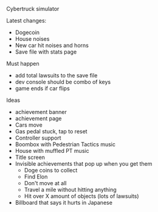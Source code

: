 Cybertruck simulator

Latest changes:
- Dogecoin
- House noises
- New car hit noises and horns
- Save file with stats page

Must happen
- add total lawsuits to the save file
- dev console should be combo of keys
- game ends if car flips

Ideas
- achievement banner
- achievement page
- Cars move
- Gas pedal stuck, tap to reset
- Controller support
- Boombox with Pedestrian Tactics music
- House with muffled PT music
- Title screen
- Invisible achievements that pop up when you get them
	- Doge coins to collect
	- Find Elon
	- Don't move at all
	- Travel a mile without hitting anything
	- Hit over X amount of objects (lots of lawsuits)
- Billboard that says it hurts in Japanese
